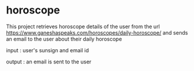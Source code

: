 # horoscope
This project retrieves horoscope details of the user from the url 
https://www.ganeshaspeaks.com/horoscopes/daily-horoscope/
and sends an email to the user about their daily horoscope

input : user's sunsign and email id

output : an email is sent to the user
